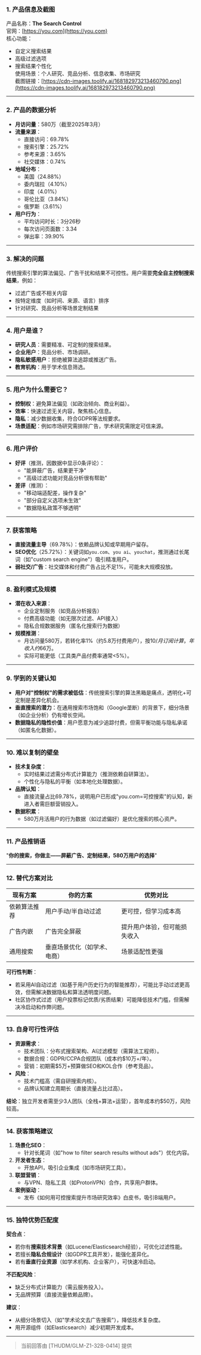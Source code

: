 
### 1. 产品信息及截图  
产品名称：**The Search Control**  
官网：[https://you.com](https://you.com)  
核心功能：  
- 自定义搜索结果  
- 高级过滤选项  
- 搜索结果个性化  
使用场景：个人研究、竞品分析、信息收集、市场研究  
截图链接：[https://cdn-images.toolify.ai/168182973213460790.png](https://cdn-images.toolify.ai/168182973213460790.png)  

---

### 2. 产品的数据分析  
- **月访问量**：580万（截至2025年3月）  
- **流量来源**：  
  - 直接访问：69.78%  
  - 搜索引擎：25.72%  
  - 参考来源：3.65%  
  - 社交媒体：0.74%  
- **地域分布**：  
  - 美国（24.88%）  
  - 委内瑞拉（4.10%）  
  - 印度（4.01%）  
  - 哥伦比亚（3.84%）  
  - 俄罗斯（3.61%）  
- **用户行为**：  
  - 平均访问时长：3分26秒  
  - 每次访问页面数：3.34  
  - 弹出率：39.90%  

---

### 3. 解决的问题  
传统搜索引擎的算法偏见、广告干扰和结果不可控性。用户需要**完全自主控制搜索结果**，例如：  
- 过滤广告或不相关内容  
- 按特定维度（如时间、来源、语言）排序  
- 针对研究、竞品分析等场景定制结果  

---

### 4. 用户是谁？  
- **研究人员**：需要精准、可定制的搜索结果。  
- **企业用户**：竞品分析、市场调研。  
- **隐私敏感用户**：拒绝被算法追踪或推送广告。  
- **教育机构**：用于学术信息筛选。  

---

### 5. 用户为什么需要它？  
- **控制权**：避免算法偏见（如政治倾向、商业利益）。  
- **效率**：快速过滤无关内容，聚焦核心信息。  
- **隐私**：减少数据收集，符合GDPR等法规要求。  
- **场景适配**：例如市场研究需排除广告，学术研究需限定可信来源。  

---

### 6. 用户评价  
- **好评**（推测，因数据中显示0条评论）：  
  - "能屏蔽广告，结果更干净"  
  - "高级过滤功能对竞品分析很有帮助"  
- **差评**（推测）：  
  - "移动端适配差，操作复杂"  
  - "部分自定义选项未生效"  
  - "数据隐私政策不够透明"  

---

### 7. 获客策略  
- **直接流量主导**（69.78%）：依赖品牌认知或早期用户留存。  
- **SEO优化**（25.72%）：关键词如`you.com`、`you ai`、`youchat`，推测通过长尾词（如"custom search engine"）吸引精准用户。  
- **弱社交/广告**：社交媒体和付费广告占比不足1%，可能未大规模投放。  

---

### 8. 盈利模式及规模  
- **潜在收入来源**：  
  - 企业定制服务（如竞品分析报告）  
  - 付费高级功能（如无限次过滤、API接入）  
  - 隐私合规数据服务（匿名化搜索行为数据）  
- **规模推测**：  
  - 月访问量580万，若转化率1%（约5.8万付费用户），按$10/月订阅计算，年收入约$66万。  
  - 实际可能更低（工具类产品付费率通常<5%）。  

---

### 9. 学到的关键认知  
- **用户对"控制权"的需求被低估**：传统搜索引擎的算法黑箱是痛点，透明化+可定制是差异化机会。  
- **垂直搜索的潜力**：在通用搜索市场饱和（Google垄断）的背景下，细分场景（如企业分析）仍有增长空间。  
- **数据隐私的隐性价值**：用户愿意为减少追踪付费，但需平衡功能与隐私承诺（如匿名化数据）。  

---

### 10. 难以复制的壁垒  
- **技术复杂度**：  
  - 实时结果过滤需分布式计算能力（推测依赖自研算法）。  
  - 个性化与隐私的平衡（如本地化处理数据）。  
- **品牌认知**：  
  - 直接流量占比69.78%，说明用户已形成"you.com=可控搜索"的认知，新进入者需巨额营销投入。  
- **数据积累**：  
  - 580万月活用户的行为数据（如过滤偏好）是优化搜索的核心资产。  

---

### 11. 产品推销语  
"**你的搜索，你做主——屏蔽广告、定制结果，580万用户的选择**"  

---

### 12. 替代方案对比  
| **现有方案** | **你的方案** | **优势对比** |  
|----------------|----------------|----------------|  
| 依赖算法推荐 | 用户手动/半自动过滤 | 更可控，但学习成本高 |  
| 广告内嵌 | 广告完全屏蔽 | 提升用户体验，但可能损失收入 |  
| 通用搜索 | 垂直场景优化（如学术、电商） | 场景适配性更强 |  

**可行性判断**：  
- 若采用AI自动过滤（如基于用户历史行为的智能推荐），可能比手动过滤更高效，但需解决数据隐私和算法透明度问题。  
- 社区协作式过滤（用户投票标记优质/劣质结果）可能降低技术门槛，但需解决冷启动和作弊问题。  

---

### 13. 自身可行性评估  
- **资源需求**：  
  - 技术团队：分布式搜索架构、AI过滤模型（需算法工程师）。  
  - 数据合规：GDPR/CCPA合规团队（成本约$10万+/年）。  
  - 营销：初期需$5万+预算做SEO和KOL合作（参考竞品）。  
- **风险**：  
  - 技术门槛高（需自研搜索内核）。  
  - 品牌认知建立周期长（直接流量占比过高）。  

**结论**：独立开发者需至少3人团队（全栈+算法+运营），首年成本约$50万，风险较高。  

---

### 14. 获客策略建议  
1. **场景化SEO**：  
   - 针对长尾词（如"how to filter search results without ads"）优化内容。  
2. **开发者生态**：  
   - 开放API，吸引企业集成（如市场研究工具）。  
3. **联盟营销**：  
   - 与VPN、隐私工具（如ProtonVPN）合作，共享用户群体。  
4. **案例驱动**：  
   - 发布《如何用可控搜索提升市场研究效率》白皮书，吸引B端用户。  

---

### 15. 独特优势匹配度  
**契合点**：  
- 若你有**搜索技术背景**（如Lucene/Elasticsearch经验），可优化过滤性能。  
- 若擅长**隐私合规设计**（如GDPR工具开发），能强化差异化。  
- 若有**垂直行业资源**（如学术机构、企业客户），可快速冷启动。  

**不匹配风险**：  
- 缺乏分布式计算能力（需云服务投入）。  
- 无品牌预算（直接流量依赖品牌）。  

**建议**：  
- 从细分场景切入（如"学术论文去广告搜索"），降低技术复杂度。  
- 用开源组件（如Elasticsearch）减少初期开发成本。  

---

> 当前回答由 [THUDM/GLM-Z1-32B-0414] 提供